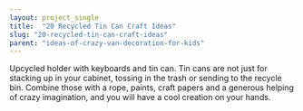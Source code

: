 ```yaml
---
layout: project_single
title:  "20 Recycled Tin Can Craft Ideas"
slug: "20-recycled-tin-can-craft-ideas"
parent: "ideas-of-crazy-van-decoration-for-kids"
---
```

Upcycled holder with keyboards and tin can. Tin cans are not just for stacking up in your cabinet, tossing in the trash or sending to the recycle bin. Combine those with a rope, paints, craft papers and a generous helping of crazy imagination, and you will have a cool creation on your hands.